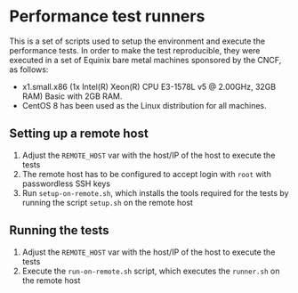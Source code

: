 # Performance test runners
This is a set of scripts used to setup the environment and execute the performance tests. In order to make the test reproducible, they were executed in a set of Equinix bare metal machines sponsored by the CNCF, as follows:
 - x1.small.x86 (1x Intel(R) Xeon(R) CPU E3-1578L v5 @ 2.00GHz, 32GB RAM) Basic with 2GB RAM. 
 - CentOS 8 has been used as the Linux distribution for all machines.

## Setting up a remote host

1. Adjust the `REMOTE_HOST` var with the host/IP of the host to execute the tests
1. The remote host has to be configured to accept login with `root` with passwordless SSH keys
1. Run `setup-on-remote.sh`, which installs the tools required for the tests by running the script `setup.sh` on the remote host

## Running the tests

1. Adjust the `REMOTE_HOST` var with the host/IP of the host to execute the tests
1. Execute the `run-on-remote.sh` script, which executes the `runner.sh` on the remote host
